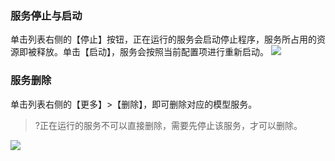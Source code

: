 ﻿### 服务停止与启动
单击列表右侧的【停止】按钮，正在运行的服务会启动停止程序，服务所占用的资源即被释放。单击【启动】，服务会按照当前配置项进行重新启动。
![](https://main.qcloudimg.com/raw/66b58fc8e5593ad0f7a67edf2cadbd56.png)
### 服务删除
单击列表右侧的【更多】>【删除】，即可删除对应的模型服务。
>?正在运行的服务不可以直接删除，需要先停止该服务，才可以删除。

![](https://main.qcloudimg.com/raw/886aebc7eed92e5077f952cc39c570c7.png)
